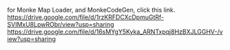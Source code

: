for Monke Map Loader, and MonkeCodeGen, click this link. https://drive.google.com/file/d/1rzKRFDCXcDpmuGtRf-SVIMxU8LpwRObr/view?usp=sharing https://drive.google.com/file/d/16sMYgY5Kyka_ARNTxpqj8HzBXJLGGHV-/view?usp=sharing
